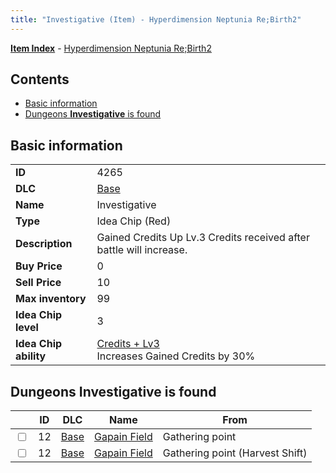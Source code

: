 ```yaml
---
title: "Investigative (Item) - Hyperdimension Neptunia Re;Birth2"
---
```


[**Item Index**](/neptunia/rb2/item/index.html) - [Hyperdimension Neptunia Re;Birth2](/neptunia/rb2)

## Contents

- [Basic information](#basic-information)
- [Dungeons **Investigative** is found](#dungeons-investigative-is-found)

## Basic information

|   |   |
| -- | -- |
| **ID** | 4265 |
| **DLC** | [Base](/neptunia/rb2/dlc/0-base.html) |
| **Name** | Investigative |
| **Type** | Idea Chip (Red) |
| **Description** | Gained Credits Up Lv.3 Credits received after battle will increase. |
| **Buy Price** | 0 |
| **Sell Price** | 10 |
| **Max inventory** | 99 |
| **Idea Chip level** | 3 |
| **Idea Chip ability** | [Credits + Lv3](/neptunia/rb2/ability/0-9664-credits-lv3.html)<br />Increases Gained Credits by 30% |

## Dungeons **Investigative** is found

|    | ID | DLC | Name | From |
| -- | -- | --- | ---- | ---- |
| <input type="checkbox" id="rb2-dungeon-0-12" class="trackbox" /> | 12 | [Base](/neptunia/rb2/dlc/0-base.html) | [Gapain Field](/neptunia/rb2/dungeon/0-12-gapain-field.html) | Gathering point |
| <input type="checkbox" id="rb2-dungeon-0-12" class="trackbox" /> | 12 | [Base](/neptunia/rb2/dlc/0-base.html) | [Gapain Field](/neptunia/rb2/dungeon/0-12-gapain-field.html) | Gathering point (Harvest Shift) |
